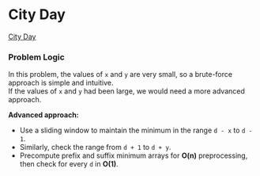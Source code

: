 # City Day
[City Day](https://codeforces.com/problemset/problem/1199/A)

### Problem Logic
In this problem, the values of `x` and `y` are very small, so a brute-force approach is simple and intuitive.  
If the values of `x` and `y` had been large, we would need a more advanced approach.

**Advanced approach:**
- Use a sliding window to maintain the minimum in the range `d - x` to `d - 1`.
- Similarly, check the range from `d + 1` to `d + y`.
- Precompute prefix and suffix minimum arrays for **O(n)** preprocessing, then check for every `d` in **O(1)**.